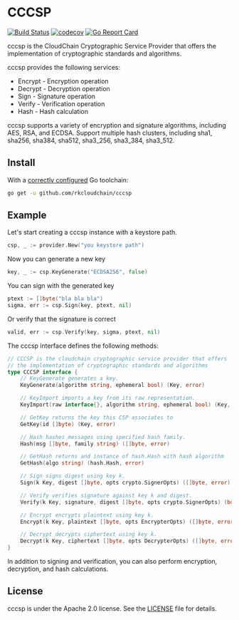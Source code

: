 # CCCSP

[![Build Status](https://travis-ci.org/rkcloudchain/cccsp.svg?branch=master)](https://travis-ci.org/rkcloudchain/cccsp)
[![codecov](https://codecov.io/gh/rkcloudchain/cccsp/branch/master/graph/badge.svg)](https://codecov.io/gh/rkcloudchain/cccsp)
[![Go Report Card](https://goreportcard.com/badge/github.com/rkcloudchain/cccsp)](https://goreportcard.com/report/github.com/rkcloudchain/cccsp)

cccsp is the CloudChain Cryptographic Service Provider that offers the implementation of cryptographic standards and algorithms.

cccsp provides the following services:

* Encrypt - Encryption operation
* Decrypt - Decryption operation
* Sign - Signature operation
* Verify - Verification operation
* Hash - Hash calculation

cccsp supports a variety of encryption and signature algorithms, including AES, RSA, and ECDSA. Support multiple hash clusters, including sha1, sha256, sha384, sha512, sha3_256, sha3_384, sha3_512.

## Install

With a [correctly configured](https://golang.org/doc/install#testing) Go toolchain:

```sh
go get -u github.com/rkcloudchain/cccsp
```

## Example

Let's start creating a cccsp instance with a keystore path.

```go
csp, _ := provider.New("you keystore path")
```

Now you can generate a new key

```go
key, _ := csp.KeyGenerate("ECDSA256", false)
```

You can sign with the generated key

```go
ptext := []byte("bla bla bla")
sigma, err := csp.Sign(key, ptext, nil)
```

Or verify that the signature is correct

```go
valid, err := csp.Verify(key, sigma, ptext, nil)
```

The cccsp interface defines the following methods:

```go
// CCCSP is the cloudchain cryptographic service provider that offers
// the implementation of cryptographic standards and algorithms
type CCCSP interface {
    // KeyGenerate generates a key.
    KeyGenerate(algorithm string, ephemeral bool) (Key, error)

    // KeyImport imports a key from its raw representation.
    KeyImport(raw interface{}, algorithm string, ephemeral bool) (Key, error)

    // GetKey returns the key this CSP associates to
    GetKey(id []byte) (Key, error)

    // Hash hashes messages using specified hash family.
    Hash(msg []byte, family string) ([]byte, error)

    // GetHash returns and instance of hash.Hash with hash algorithm
    GetHash(algo string) (hash.Hash, error)

    // Sign signs digest using key k.
    Sign(k Key, digest []byte, opts crypto.SignerOpts) ([]byte, error)

    // Verify verifies signature against key k and digest.
    Verify(k Key, signature, digest []byte, opts crypto.SignerOpts) (bool, error)

    // Encrypt encrypts plaintext using key k.
    Encrypt(k Key, plaintext []byte, opts EncrypterOpts) ([]byte, error)

    // Decrypt decrypts ciphertext using key k.
    Decrypt(k Key, ciphertext []byte, opts DecrypterOpts) ([]byte, error)
}
```

In addition to signing and verification, you can also perform encryption, decryption, and hash calculations.

## License

cccsp is under the Apache 2.0 license. See the [LICENSE](LICENSE) file for details.